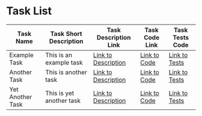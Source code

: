 # Task List

| Task Name | Task Short Description | Task Description Link | Task Code Link | Task Tests Code |
| --- | --- | --- | --- | --- |
| Example Task | This is an example task | [Link to Description](https://example.com/description) | [Link to Code](https://github.com/example/code) | [Link to Tests](https://github.com/example/tests) |
| Another Task | This is another task | [Link to Description](https://example.com/another-description) | [Link to Code](https://github.com/another/code) | [Link to Tests](https://github.com/another/tests) |
| Yet Another Task | This is yet another task | [Link to Description](https://example.com/yet-another-description) | [Link to Code](https://github.com/yet-another/code) | [Link to Tests](https://github.com/yet-another/tests) |
